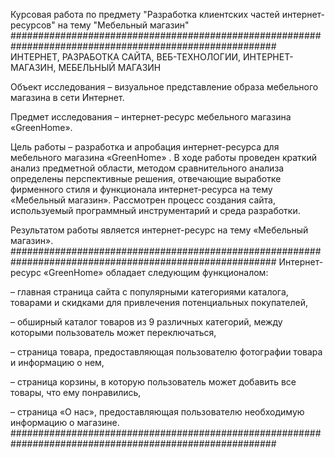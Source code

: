 Курсовая работа по предмету "Разработка клиентских частей интернет-ресурсов" на тему "Мебельный магазин"
########################################################################################################
ИНТЕРНЕТ, РАЗРАБОТКА САЙТА, ВЕБ-ТЕХНОЛОГИИ, ИНТЕРНЕТ-МАГАЗИН, МЕБЕЛЬНЫЙ МАГАЗИН

Объект исследования – визуальное представление образа мебельного магазина в сети Интернет.

Предмет исследования – интернет-ресурс мебельного магазина «GreenHome».

Цель работы – разработка и апробация интернет-ресурса для мебельного магазина «GreenHome»
.
В ходе работы проведен краткий анализ предметной области, методом сравнительного анализа определены перспективные решения, отвечающие выработке фирменного стиля и функционала интернет-ресурса на тему «Мебельный магазин». Рассмотрен процесс создания сайта, используемый программный инструментарий и среда разработки.

Результатом работы является интернет-ресурс на тему «Мебельный магазин». 
########################################################################################################
Интернет-ресурс «GreenHome» обладает следующим функционалом:

–	главная страница сайта с популярными категориями каталога, товарами и скидками для привлечения потенциальных покупателей,

–	обширный каталог товаров из 9 различных категорий, между которыми пользователь может переключаться,

–	страница товара, предоставляющая пользователю фотографии товара и информацию о нем,

–	страница корзины, в которую пользователь может добавить все товары, что ему понравились,

–	страница «О нас», предоставляющая пользователю необходимую информацию о магазине.
########################################################################################################
